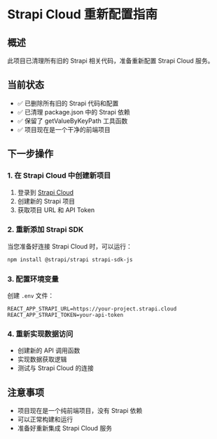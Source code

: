 # Strapi Cloud 重新配置指南

## 概述

此项目已清理所有旧的 Strapi 相关代码，准备重新配置 Strapi Cloud 服务。

## 当前状态

- ✅ 已删除所有旧的 Strapi 代码和配置
- ✅ 已清理 package.json 中的 Strapi 依赖
- ✅ 保留了 getValueByKeyPath 工具函数
- ✅ 项目现在是一个干净的前端项目

## 下一步操作

### 1. 在 Strapi Cloud 中创建新项目

1. 登录到 [Strapi Cloud](https://cloud.strapi.io/)
2. 创建新的 Strapi 项目
3. 获取项目 URL 和 API Token

### 2. 重新添加 Strapi SDK

当您准备好连接 Strapi Cloud 时，可以运行：

```bash
npm install @strapi/strapi strapi-sdk-js
```

### 3. 配置环境变量

创建 `.env` 文件：

```env
REACT_APP_STRAPI_URL=https://your-project.strapi.cloud
REACT_APP_STRAPI_TOKEN=your-api-token
```

### 4. 重新实现数据访问

- 创建新的 API 调用函数
- 实现数据获取逻辑
- 测试与 Strapi Cloud 的连接

## 注意事项

- 项目现在是一个纯前端项目，没有 Strapi 依赖
- 可以正常构建和运行
- 准备好重新集成 Strapi Cloud 服务
